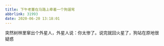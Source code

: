 ```yaml
---
title: 下午老董在马路上牵着一个狗遛弯
abbrlink: 31993
date: 2020-06-20 13:18:01
---
```


突然树林里窜出个外星人，外星人说：你太惨了。说完就回火星了，狗站在原地很疑惑